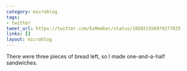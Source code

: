 ```yaml
---
category: microblog
tags:
- twitter
tweet_url: https://twitter.com/ExMember/status/105021556979277825
links: []
layout: microblog
---
```

There were three pieces of bread left, so I made one-and-a-half sandwiches.
